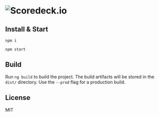 # ![Scoredeck.io](https://conklin.dev/images/sd-logo.png)

## Install & Start
`npm i`

`npm start`


## Build

Run `ng build` to build the project. The build artifacts will be stored in the `dist/` directory. Use the `--prod` flag for a production build.

## License
MIT
